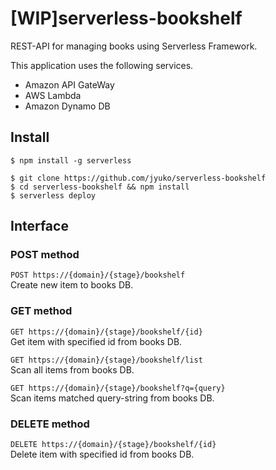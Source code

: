 # [WIP]serverless-bookshelf
REST-API for managing books using Serverless Framework.

This application uses the following services.

* Amazon API GateWay
* AWS Lambda
* Amazon Dynamo DB

## Install
```
$ npm install -g serverless
```

```
$ git clone https://github.com/jyuko/serverless-bookshelf
$ cd serverless-bookshelf && npm install
$ serverless deploy
```

## Interface

### POST method
`POST https://{domain}/{stage}/bookshelf`  
Create new item to books DB.

### GET method
`GET https://{domain}/{stage}/bookshelf/{id}`  
Get item with specified id from books DB.

`GET https://{domain}/{stage}/bookshelf/list`  
Scan all items from books DB.

`GET https://{domain}/{stage}/bookshelf?q={query}`  
Scan items matched query-string from books DB.  

### DELETE method
`DELETE https://{domain}/{stage}/bookshelf/{id}`  
Delete item with specified id from books DB.
